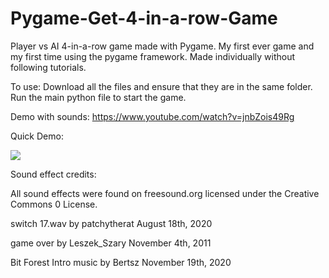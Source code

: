 # Pygame-Get-4-in-a-row-Game

Player vs AI 4-in-a-row game made with Pygame. My first ever game and my first time using the pygame framework. Made individually without following tutorials.


To use:
Download all the files and ensure that they are in the same folder. Run the main python file to start the game.


Demo with sounds: https://www.youtube.com/watch?v=jnbZois49Rg

Quick Demo:

![](https://github.com/john-zhang-uoft/Pygame-Connect-Game/blob/main/Demo%20Video_Trim.gif)

Sound effect credits:

All sound effects were found on freesound.org licensed under the Creative Commons 0 License.

switch 17.wav by patchytherat
August 18th, 2020

game over by Leszek_Szary
November 4th, 2011

Bit Forest Intro music by Bertsz
November 19th, 2020
